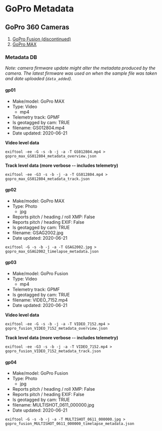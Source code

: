 # GoPro Metadata

## GoPro 360 Cameras

1. [GoPro Fusion (discontinued)](https://gopro.com/en/us/fusion)
2. [GoPro MAX](https://gopro.com/en/us/shop/cameras/max/CHDHZ-201-master.html)

### Metadata DB

_Note: camera firmware update might alter the metadata produced by the camera. The latest firmware was used on when the sample file was taken and date uploaded (`data_added`)._

#### gp01

* Make/model: GoPro MAX
* Type: Video
	- mp4
* Telemetry track: GPMF
* Is geotagged by cam: TRUE
* filename: GS012804.mp4
* Date updated: 2020-06-21

**Video level data**

```
exiftool -ee -G -s -b -j -a -T GS012804.mp4 > gopro_max_GS012804_metadata_overview.json
```

**Track level data (more verbose -- includes telemetry)**

```
exiftool -ee -G3 -s -b -j -a -T GS012804.mp4 > gopro_max_GS012804_metadata_track.json
```

#### gp02

* Make/model: GoPro MAX
* Type: Photo
	- jpg
* Reports pitch / heading / roll XMP: False
* Reports pitch / heading EXIF: False
* Is geotagged by cam: TRUE
* filename: GSAG2002.jpg
* Date updated: 2020-06-21

```
exiftool -G -s -b -j -a -T GSAG2002.jpg > gopro_max_GSAG2002_timelapse_metadata.json
```

#### gp03

* Make/model: GoPro Fusion
* Type: Video
	- mp4
* Telemetry track: GPMF
* Is geotagged by cam: TRUE
* filename: VIDEO_7152.mp4
* Date updated: 2020-06-21

**Video level data**

```
exiftool -ee -G -s -b -j -a -T VIDEO_7152.mp4 > gopro_fusion_VIDEO_7152_metadata_overview.json
```

**Track level data (more verbose -- includes telemetry)**

```
exiftool -ee -G3 -s -b -j -a -T VIDEO_7152.mp4 > gopro_fusion_VIDEO_7152_metadata_track.json
```

#### gp04

* Make/model: GoPro Fusion
* Type: Photo
	- jpg
* Reports pitch / heading / roll XMP: False
* Reports pitch / heading EXIF: False
* Is geotagged by cam: TRUE
* filename: MULTISHOT_0611_000000.jpg
* Date updated: 2020-06-21

```
exiftool -G -s -b -j -a -T MULTISHOT_0611_000000.jpg > gopro_fusion_MULTISHOT_0611_000000_timelapse_metadata.json
```